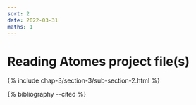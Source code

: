 ```yaml
---
sort: 2
date: 2022-03-31
maths: 1
---
```


# Reading Atomes project file(s)

{% include chap-3/section-3/sub-section-2.html %}

{% bibliography --cited %}

